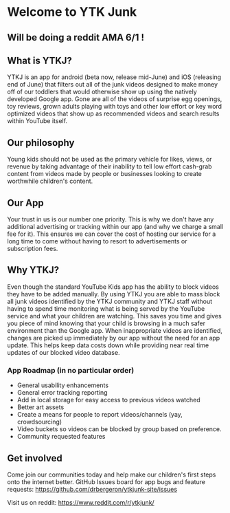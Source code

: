 # Welcome to YTK Junk

## Will be doing a reddit AMA 6/1 !

## What is YTKJ?

YTKJ is an app for android (beta now, release mid-June) and iOS (releasing end of June) that filters out all of the junk videos designed to make money off of our toddlers that would otherwise show up using the natively developed Google app. Gone are all of the videos of surprise egg openings, toy reviews, grown adults playing with toys and other low effort or key word optimized videos that show up as recommended videos and search results within YouTube itself. 

## Our philosophy

Young kids should not be used as the primary vehicle for likes, views, or revenue by taking advantage of their inability to tell low effort cash-grab content from videos made by people or businesses looking to create worthwhile children's content. 

## Our App

Your trust in us is our number one priority. This is why we don't have any additional advertising or tracking within our app (and why we charge a small fee for it). This ensures we can cover the cost of hosting our service for a long time to come without having to resort to advertisements or subscription fees. 

## Why YTKJ?

Even though the standard YouTube Kids app has the ability to block videos they have to be added manually. By using YTKJ you are able to mass block all junk videos identified by the YTKJ community and YTKJ staff without having to spend time monitoring what is being served by the YouTube service and what your children are watching. This saves you time and gives you piece of mind knowing that your child is browsing in a much safer environment than the Google app. When inappropriate videos are identified, changes are picked up immediately by our app without the need for an app update. This helps keep data costs down while providing near real time updates of our blocked video database.   

### App Roadmap (in no particular order)

- General usability enhancements
- General error tracking reporting
- Add in local storage for easy access to previous videos watched
- Better art assets
- Create a means for people to report videos/channels (yay, crowdsourcing)
- Video buckets so videos can be blocked by group based on preference.
- Community requested features

## Get involved

Come join our communities today and help make our children's first steps onto the internet better.
GitHub Issues board for app bugs and feature requests:
https://github.com/drbergeron/ytkjunk-site/issues

Visit us on reddit:
https://www.reddit.com/r/ytkjunk/


